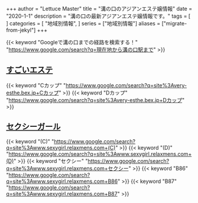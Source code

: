 +++
author = "Lettuce Master"
title = "溝の口のアジアンエステ嬢情報"
date = "2020-1-1"
description = "溝の口の最新アジアンエステ嬢情報です。"
tags = [
]
categories = [
    "地域別情報",
]
series = ["地域別情報"]
aliases = ["migrate-from-jekyl"]
+++

{{< keyword "Googleで溝の口までの経路を検索する！" "https://www.google.com/search?q=現在地から溝の口駅まで" >}}

## [すごいエステ](http://very-esthe.bex.jp/)
{{< keyword "Cカップ" "https://www.google.com/search?q=site%3Avery-esthe.bex.jp+Cカップ" >}} {{< keyword "Dカップ" "https://www.google.com/search?q=site%3Avery-esthe.bex.jp+Dカップ" >}} 

## [セクシーガール](http://www.sexygirl.relaxmens.com/)
{{< keyword "(C)" "https://www.google.com/search?q=site%3Awww.sexygirl.relaxmens.com+(C)" >}} {{< keyword "(D)" "https://www.google.com/search?q=site%3Awww.sexygirl.relaxmens.com+(D)" >}} {{< keyword "セクシー" "https://www.google.com/search?q=site%3Awww.sexygirl.relaxmens.com+セクシー" >}} {{< keyword "B86" "https://www.google.com/search?q=site%3Awww.sexygirl.relaxmens.com+B86" >}} {{< keyword "B87" "https://www.google.com/search?q=site%3Awww.sexygirl.relaxmens.com+B87" >}} 

